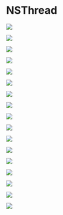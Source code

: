 # NSThread


![](file:///Users/apple/Desktop/Library/LibrarypPictures/RunNet/02-NSThread/幻灯片01.jpg)

![](file:///Users/apple/Desktop/Library/LibrarypPictures/RunNet/02-NSThread/幻灯片02.jpg)

![](file:///Users/apple/Desktop/Library/LibrarypPictures/RunNet/02-NSThread/幻灯片03.jpg)

![](file:///Users/apple/Desktop/Library/LibrarypPictures/RunNet/02-NSThread/幻灯片04.jpg)

![](file:///Users/apple/Desktop/Library/LibrarypPictures/RunNet/02-NSThread/幻灯片05.jpg)

![](file:///Users/apple/Desktop/Library/LibrarypPictures/RunNet/02-NSThread/幻灯片06.jpg)

![](file:///Users/apple/Desktop/Library/LibrarypPictures/RunNet/02-NSThread/幻灯片07.jpg)

![](file:///Users/apple/Desktop/Library/LibrarypPictures/RunNet/02-NSThread/幻灯片08.jpg)

![](file:///Users/apple/Desktop/Library/LibrarypPictures/RunNet/02-NSThread/幻灯片09.jpg)

![](file:///Users/apple/Desktop/Library/LibrarypPictures/RunNet/02-NSThread/幻灯片10.jpg)

![](file:///Users/apple/Desktop/Library/LibrarypPictures/RunNet/02-NSThread/幻灯片11.jpg)

![](file:///Users/apple/Desktop/Library/LibrarypPictures/RunNet/02-NSThread/幻灯片12.jpg)

![](file:///Users/apple/Desktop/Library/LibrarypPictures/RunNet/02-NSThread/幻灯片13.jpg)

![](file:///Users/apple/Desktop/Library/LibrarypPictures/RunNet/02-NSThread/幻灯片14.jpg)

![](file:///Users/apple/Desktop/Library/LibrarypPictures/RunNet/02-NSThread/幻灯片15.jpg)

![](file:///Users/apple/Desktop/Library/LibrarypPictures/RunNet/02-NSThread/幻灯片16.jpg)

![](file:///Users/apple/Desktop/Library/LibrarypPictures/RunNet/02-NSThread/幻灯片17.jpg)

